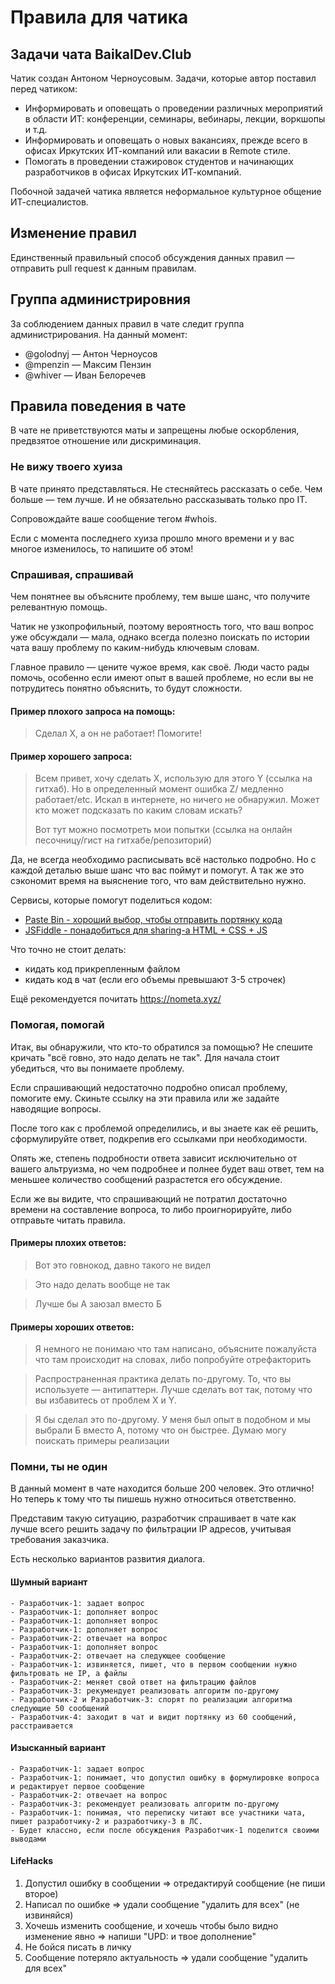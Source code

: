 # Правила для чатика
## Задачи чата BaikalDev.Club
Чатик создан Антоном Черноусовым.
Задачи, которые автор поставил перед чатиком:
- Информировать и оповещать о проведении различных мероприятий в области ИТ: конференции, семинары, вебинары, лекции, воркшопы и т.д.
- Информировать и оповещать о новых вакансиях, прежде всего в офисах Иркутских ИТ-компаний или вакасии в Remote стиле.
- Помогать в проведении стажировок студентов и начинающих разработчиков в офисах Иркутских ИТ-компаний.

Побочной задачей чатика является неформальное культурное общение ИТ-специалистов. 

## Изменение правил
Единственный правильный способ обсуждения данных правил — отправить pull request к данным правилам.  

## Группа администрировния     
За соблюдением данных правил в чате следит группа администрирования. На данный момент:
- @golodnyj — Антон Черноусов 
- @mpenzin — Максим Пензин 
- @whiver — Иван Белоречев    

## Правила поведения в чате

В чате не приветствуются маты и запрещены любые оскорбления, предвзятое отношение или дискриминация.

### Не вижу твоего хуиза

В чате принято представляться. Не стесняйтесь рассказать о себе. Чем больше — тем лучше. И не обязательно рассказывать только про IT. 

Сопровождайте ваше сообщение тегом #whois.

Если с момента последнего хуиза прошло много времени и у вас многое изменилось, то напишите об этом!

### Спрашивая, спрашивай

Чем понятнее вы объясните проблему, тем выше шанс, что получите релевантную помощь.

Чатик не узкопрофильный, поэтому вероятность того, что ваш вопрос уже обсуждали — мала, однако всегда полезно поискать по истории чата вашу проблему по каким-нибудь ключевым словам.

Главное правило — цените чужое время, как своё. Люди часто рады помочь, особенно если имеют опыт в вашей  проблеме, но если вы не потрудитесь понятно объяснить, то будут сложности.

#### Пример плохого запроса на помощь:
> Сделал Х, а он не работает! Помогите!

#### Пример хорошего запроса:
> Всем привет, хочу сделать Х, использую для этого Y (ссылка на гитхаб). Но в определенный момент ошибка Z/ медленно работает/etc. Искал в интернете, но ничего не обнаружил. Может кто может подсказать по каким словам искать?
>
> Вот тут можно посмотреть мои попытки (ссылка на онлайн песочницу/гист на гитхабе/репозиторий)

Да, не всегда необходимо расписывать всё настолько подробно. Но с каждой деталью выше шанс что вас поймут и помогут. А так же это сэкономит время на выяснение того, что вам действительно нужно.

Сервисы, которые помогут поделиться кодом:
- [Paste Bin - хороший выбор, чтобы отправить портянку кода](https://pastebin.com/)
- [JSFiddle - понадобиться для sharing-a HTML + CSS + JS](https://jsfiddle.net/)

Что точно не стоит делать:
- кидать код прикрепленным файлом
- кидать код в чат (если его объемы превышают 3-5 строчек)

Ещё рекомендуется почитать https://nometa.xyz/

### Помогая, помогай

Итак, вы обнаружили, что кто-то обратился за помощью? Не спешите кричать "всё говно, это надо делать не так". Для начала стоит убедиться, что вы понимаете проблему.

Если спрашивающий недостаточно подробно описал проблему, помогите ему. Скиньте ссылку на эти правила или же задайте наводящие вопросы.

После того как с проблемой определились, и вы знаете как её решить, сформулируйте ответ, подкрепив его ссылками при необходимости.

Опять же, степень подробности ответа зависит исключительно от вашего альтруизма, но чем подробнее и полнее будет ваш ответ, тем на меньшее количество сообщений разрастется его обсуждение.

Если же вы видите, что спрашивающий не потратил достаточно времени на составление вопроса, то либо проигнорируйте, либо отправьте читать правила.

#### Примеры плохих ответов:
> Вот это говнокод, давно такого не видел

> Это надо делать вообще не так

> Лучше бы A заюзал вместо Б

#### Примеры хороших ответов:
> Я немного не понимаю что там написано, объясните пожалуйста что там происходит на словах, либо попробуйте отрефакторить

> Распространенная практика делать по-другому. То, что вы используете — антипаттерн. Лучше сделать вот так, потому что вы избавитесь от проблем X и Y.

> Я бы сделал это по-другому. У меня был опыт в подобном и мы выбрали Б вместо А, потому что он быстрее. Думаю могу поискать примеры реализации
    
### Помни, ты не один

В данный момент в чате находится больше 200 человек. Это отлично! Но теперь к тому что ты пишешь нужно относиться ответственно. 

Представим такую ситуацию, разработчик спрашивает в чате как лучше всего решить задачу по фильтрации IP адресов, учитывая требования заказчика. 

Есть несколько вариантов развития диалога.

#### Шумный вариант

    - Разработчик-1: задает вопрос
    - Разработчик-1: дополняет вопрос
    - Разработчик-1: дополняет вопрос
    - Разработчик-1: дополняет вопрос
    - Разработчик-2: отвечает на вопрос
    - Разработчик-1: дополняет вопрос
    - Разработчик-2: отвечает на следующее сообщение
    - Разработчик-1: извиняется, пишет, что в первом сообщении нужно фильтровать не IP, а файлы
    - Разработчик-2: меняет свой ответ на фильтрацию файлов
    - Разработчик-3: рекумендует реализовать алгоритм по-другому
    - Разработчик-2 и Разработчик-3: спорят по реализации алгоритма следующие 50 сообщений
    - Разработчик-4: заходит в чат и видит портянку из 60 сообщений, расстраивается
    
#### Изысканный вариант

    - Разработчик-1: задает вопрос
    - Разработчик-1: понимает, что допустил ошибку в формулировке вопроса и редактирует первое сообщение
    - Разработчик-2: отвечает на вопрос
    - Разработчик-3: рекомендует реализовать алгоритм по-другому
    - Разработчик-1: понимая, что переписку читают все участники чата, пишет разработчику-2 и разработчику-3 в ЛС. 
    - Будет классно, если после обсуждения Разработчик-1 поделится своими выводами
    
#### LifeHacks

1. Допустил ошибку в сообщении => отредактируй сообщение (не пиши второе)
2. Написал по ошибке => удали сообщение "удалить для всех" (не извиняйся)
3. Хочешь изменить сообщение, и хочешь чтобы было видно изменение явно => напиши "UPD: и твое дополнение"
4. Не бойся писать в личку
5. Сообщение потеряло актуальность => удали сообщение "удалить для всех"